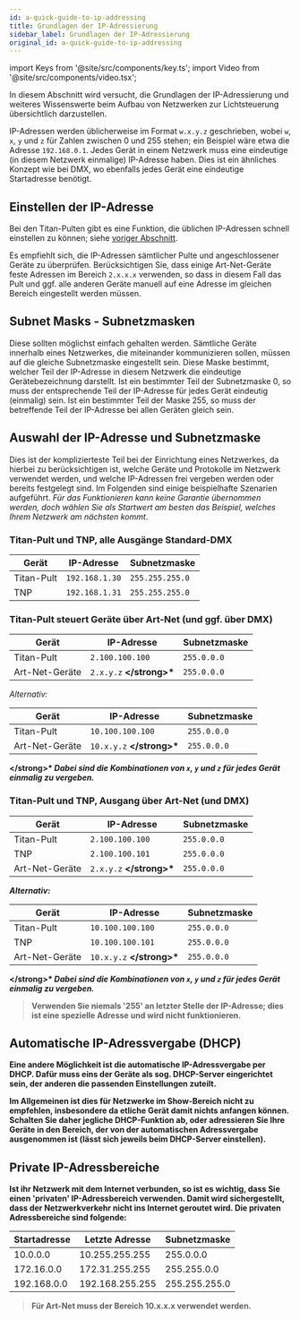 ```yaml
---
id: a-quick-guide-to-ip-addressing
title: Grundlagen der IP-Adressierung
sidebar_label: Grundlagen der IP-Adressierung
original_id: a-quick-guide-to-ip-addressing
---
```


import Keys from '@site/src/components/key.ts';
import Video from '@site/src/components/video.tsx';

In diesem Abschnitt wird versucht, die Grundlagen der IP-Adressierung
und weiteres Wissenswerte beim Aufbau von Netzwerken zur Lichtsteuerung
übersichtlich darzustellen.

IP-Adressen werden üblicherweise im Format `w.x.y.z` geschrieben, wobei
`w`, `x`, `y` und `z` für Zahlen zwischen 0 und 255 stehen; ein Beispiel wäre
etwa die Adresse `192.168.0.1`. Jedes Gerät in einem Netzwerk muss
eine eindeutige (in diesem Netzwerk einmalige) IP-Adresse haben. Dies
ist ein ähnliches Konzept wie bei DMX, wo ebenfalls jedes Gerät eine
eindeutige Startadresse benötigt.

Einstellen der IP-Adresse
-------------------------

Bei den Titan-Pulten gibt es eine Funktion, die üblichen IP-Adressen
schnell einstellen zu können; siehe [voriger Abschnitt](controlling-fixtures-over-a-network.md#einstellen-der-ip-adresse-des-pultes).

Es empfiehlt sich, die IP-Adressen sämtlicher Pulte und angeschlossener
Geräte zu überprüfen. Berücksichtigen Sie, dass einige Art-Net-Geräte
feste Adressen im Bereich `2.x.x.x` verwenden, so dass in diesem Fall das
Pult und ggf. alle anderen Geräte manuell auf eine Adresse im gleichen
Bereich eingestellt werden müssen.

Subnet Masks - Subnetzmasken
----------------------------

Diese sollten möglichst einfach gehalten werden. Sämtliche Geräte
innerhalb eines Netzwerkes, die miteinander kommunizieren sollen, müssen
auf die gleiche Subnetzmaske eingestellt sein. Diese Maske bestimmt,
welcher Teil der IP-Adresse in diesem Netzwerk die eindeutige
Gerätebezeichnung darstellt. Ist ein bestimmter Teil der Subnetzmaske 0,
so muss der entsprechende Teil der IP-Adresse für jedes Gerät eindeutig
(einmalig) sein. Ist ein bestimmter Teil der Maske 255, so muss der
betreffende Teil der IP-Adresse bei allen Geräten gleich sein.

Auswahl der IP-Adresse und Subnetzmaske
---------------------------------------

Dies ist der komplizierteste Teil bei der Einrichtung eines Netzwerkes,
da hierbei zu berücksichtigen ist, welche Geräte und Protokolle im
Netzwerk verwendet werden, und welche IP-Adressen frei vergeben werden
oder bereits festgelegt sind. Im Folgenden sind einige beispielhafte
Szenarien aufgeführt. *Für das Funktionieren kann keine Garantie
übernommen werden, doch wählen Sie als Startwert am besten das Beispiel,
welches Ihrem Netzwerk am nächsten kommt*.

### Titan-Pult und TNP, alle Ausgänge Standard-DMX

Gerät             | IP-Adresse        | Subnetzmaske
---               | ---               | ---
Titan-Pult        | `192.168.1.30`    | `255.255.255.0`
TNP               | `192.168.1.31`    | `255.255.255.0`

### Titan-Pult steuert Geräte über Art-Net (und ggf. über DMX)

Gerät             | IP-Adresse        | Subnetzmaske
---               | ---               | ---
Titan-Pult        | `2.100.100.100`   | `255.0.0.0`
Art-Net-Geräte    | `2.x.y.z` <strong>\</strong>*  | `255.0.0.0`

*Alternativ:*

Gerät             | IP-Adresse        | Subnetzmaske
---               | ---               | ---
Titan-Pult        | `10.100.100.100`  | `255.0.0.0`
Art-Net-Geräte    | `10.x.y.z` <strong>\</strong>* | `255.0.0.0`

<strong>\</strong>* *Dabei sind die Kombinationen von `x`, `y` und `z` für jedes Gerät einmalig zu
vergeben.*

### Titan-Pult und TNP, Ausgang über Art-Net (und DMX)

Gerät             | IP-Adresse        | Subnetzmaske
---               | ---               | ---
Titan-Pult        | `2.100.100.100`   | `255.0.0.0`
TNP               | `2.100.100.101`   | `255.0.0.0`
Art-Net-Geräte    | `2.x.y.z` <strong>\</strong>*  | `255.0.0.0`

*Alternativ:*

Gerät             | IP-Adresse        | Subnetzmaske
---               | ---               | ---
Titan-Pult        | `10.100.100.100`  | `255.0.0.0`
TNP               | `10.100.100.101`  | `255.0.0.0`
Art-Net-Geräte    | `10.x.y.z` <strong>\</strong>* | `255.0.0.0`

<strong>\</strong>* *Dabei sind die Kombinationen von `x`, `y` und `z` für jedes Gerät einmalig zu
vergeben.*

>	Verwenden Sie niemals '255' an letzter Stelle der IP-Adresse; dies ist eine spezielle Adresse und wird nicht funktionieren.

Automatische IP-Adressvergabe (DHCP)
------------------------------------

Eine andere Möglichkeit ist die automatische IP-Adressvergabe per
DHCP. Dafür muss eins der Geräte als sog. DHCP-Server eingerichtet
sein, der anderen die passenden Einstellungen zuteilt.

Im Allgemeinen ist dies für Netzwerke im Show-Bereich nicht zu
empfehlen, insbesondere da etliche Gerät damit nichts anfangen können.
Schalten Sie daher jegliche DHCP-Funktion ab, oder adressieren Sie
Ihre Geräte in den Bereich, der von der automatischen Adressvergabe
ausgenommen ist (lässt sich jeweils beim DHCP-Server einstellen).

Private IP-Adressbereiche
-------------------------

Ist ihr Netzwerk mit dem Internet verbunden, so ist es wichtig, dass Sie
einen 'privaten' IP-Adressbereich verwenden. Damit wird sichergestellt,
dass der Netzwerkverkehr nicht ins Internet geroutet wird. Die privaten
Adressbereiche sind folgende:

Startadresse  | Letzte Adresse   | Subnetzmaske
--- 		  | --- 			 | ---
10.0.0.0 	  | 10.255.255.255 	 | 255.0.0.0
172.16.0.0 	  | 172.31.255.255   | 255.255.0.0
192.168.0.0   | 192.168.255.255  | 255.255.255.0

>	Für Art-Net muss der Bereich 10.x.x.x verwendet werden.